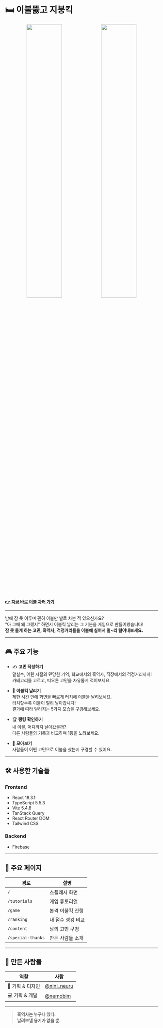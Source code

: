 # 🛏️ 이불뚫고 지붕킥

<p align="center">
  <img src="https://github.com/user-attachments/assets/949465f8-49a1-4e9e-ae92-848fa4092344" width="48%" />
  <img src="https://github.com/user-attachments/assets/b2b1ec42-d64e-412a-820b-e316dbf4746e" width="48%" />
</p>

<p>
  <a href="https://ebul-kcik.vercel.app" target="_blank" rel="noopener noreferrer">
    <strong>👉 지금 바로 이불 차러 가기</strong>
  </a>
</p>


---

밤에 잠 못 이루며 괜히 이불만 발로 차본 적 있으신가요?
<br/>
"아 그때 왜 그랬지" 하면서 이불킥 날리는 그 기분을 게임으로 만들어봤습니다!
<br/>
**잠 못 들게 하는 고민, 흑역사, 걱정거리들을 이불에 실어서 멀~리 털어내보세요.**

---

## 🎮 주요 기능

- ✍️ **고민 작성하기**  
  말실수, 어린 시절의 민망한 기억, 학교에서의 흑역사, 직장에서의 걱정거리까지!  
  카테고리를 고르고, 떠오른 고민을 자유롭게 적어보세요.

- 🚀 **이불킥 날리기**  
  제한 시간 안에 화면을 빠르게 터치해 이불을 날려보세요.  
  터치할수록 이불이 멀리 날아갑니다!  
  결과에 따라 달라지는 5가지 모습을 구경해보세요.

- 🏆 **랭킹 확인하기**  
  내 이불, 어디까지 날아갔을까?  
  다른 사람들의 기록과 비교하며 1등을 노려보세요.

- 👀 **모아보기**  
  사람들이 어떤 고민으로 이불을 찼는지 구경할 수 있어요.

---

## 🛠️ 사용한 기술들

### Frontend

- React 18.3.1
- TypeScript 5.5.3
- Vite 5.4.8
- TanStack Query
- React Router DOM
- Tailwind CSS

### Backend

- Firebase

---

## 📱 주요 페이지

| 경로              | 설명              |
| ----------------- | ----------------- |
| `/`               | 스플래시 화면     |
| `/tutorials`      | 게임 튜토리얼     |
| `/game`           | 본격 이불킥 진행  |
| `/ranking`        | 내 점수 랭킹 비교 |
| `/content`        | 남의 고민 구경    |
| `/special-thanks` | 만든 사람들 소개  |

---

## 👥 만든 사람들

| 역할             | 사람                                         |
| ---------------- | -------------------------------------------- |
| 🎨 기획 & 디자인 | [@nini_neuru](https://www.instagram.com/nini_neuru/?igsh=MTYxOHhpOXpud2Rpeg%3D%3D#)|
| 💻 기획 & 개발   | [@nemobim](https://github.com/nemobim)       |

---

> **흑역사는 누구나 있다.  
> 날려보낼 용기가 없을 뿐.**
